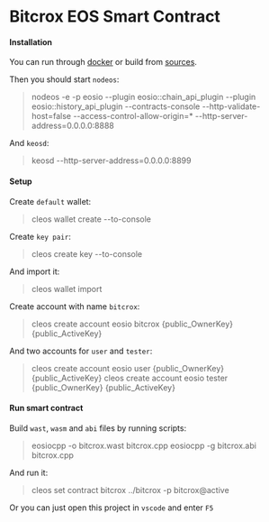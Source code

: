 # Bitcrox EOS Smart Contract

#### Installation

You can run through [docker](https://developers.eos.io/eosio-nodeos/docs/docker-quickstart) or build from [sources](https://developers.eos.io/eosio-nodeos/docs/install-nodeos).

Then you should start `nodeos`:

> nodeos -e -p eosio --plugin eosio::chain_api_plugin --plugin eosio::history_api_plugin --contracts-console --http-validate-host=false --access-control-allow-origin=\* --http-server-address=0.0.0.0:8888

And `keosd`:

> keosd --http-server-address=0.0.0.0:8899

#### Setup

Create `default` wallet:

> cleos wallet create --to-console

Create `key pair`:

> cleos create key --to-console

And import it:

> cleos wallet import

Create account with name `bitcrox`:

> cleos create account eosio bitcrox {public_OwnerKey} {public_ActiveKey}

And two accounts for `user` and `tester`:

> cleos create account eosio user {public_OwnerKey} {public_ActiveKey}
> cleos create account eosio tester {public_OwnerKey} {public_ActiveKey}

#### Run smart contract

Build `wast`, `wasm` and `abi` files by running scripts:

> eosiocpp -o bitcrox.wast bitcrox.cpp
> eosiocpp -g bitcrox.abi bitcrox.cpp

And run it:

> cleos set contract bitcrox ../bitcrox -p bitcrox@active

Or you can just open this project in `vscode` and enter `F5`
